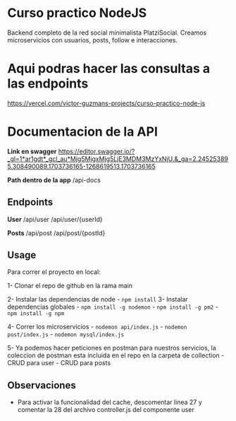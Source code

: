 # Curso practico NodeJS
Backend completo de la red social minimalista PlatziSocial. Creamos microservicios con usuarios, posts, follow e interacciones.

# Aqui podras hacer las consultas a las endpoints
https://vercel.com/victor-guzmans-projects/curso-practico-node-js

# Documentacion de la API

**Link en swagger**
https://editor.swagger.io/?_gl=1*ar1gdt*_gcl_au*Mjg5MjgxMjg5LjE3MDM3MzYxNjU.&_ga=2.245253895.308490089.1703736165-1268619513.1703736165

**Path dentro de la app**
/api-docs


## Endpoints

**User**
/api/user
/api/user/{userId}

**Posts**
/api/post
/api/post/{postId}

## Usage
Para correr el proyecto en local:

1- Clonar el repo de github en la rama main

2- Instalar las dependencias de node 
    - ```npm install```
3- Instalar dependencias globales
    - ```npm install -g nodemon```
    - ```npm install -g pm2```
    - ```npm install -g npm```

4- Correr los microservicios
    - ```nodemon api/index.js```
    - ```nodemon post/index.js```
    - ```nodemon mysql/index.js```

5- Ya podemos hacer peticiones en postman para nuestros servicios, la coleccion de postman esta incluida en el repo en la carpeta de collection
    - CRUD para user
    - CRUD para posts 

## Observaciones
- Para activar la funcionalidad del cache, descomentar linea 27 y comentar la 28 del archivo controller.js del componente user